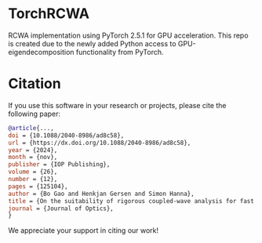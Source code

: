# TorchRCWA
RCWA implementation using PyTorch 2.5.1 for GPU acceleration. This repo is created due to the newly added Python access to GPU-eigendecomposition functionality from PyTorch. 

# Citation
If you use this software in your research or projects, please cite the following paper:
```bibtex
@article{...,
doi = {10.1088/2040-8986/ad8c58},
url = {https://dx.doi.org/10.1088/2040-8986/ad8c58},
year = {2024},
month = {nov},
publisher = {IOP Publishing},
volume = {26},
number = {12},
pages = {125104},
author = {Bo Gao and Henkjan Gersen and Simon Hanna},
title = {On the suitability of rigorous coupled-wave analysis for fast optical force simulations},
journal = {Journal of Optics},
}
```
We appreciate your support in citing our work!